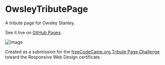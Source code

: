 # OwsleyTributePage
A tribute page for Owsley Stanley.

See it live on [GitHub Pages](https://seidobllik.github.io/OwsleyTributePage).

![image](https://user-images.githubusercontent.com/45657686/93161628-c73fe680-f6c7-11ea-93fe-631d8f553938.png)

Created as a submission for the [freeCodeCamp.org Tribute Page Challenge](https://www.freecodecamp.org/learn/responsive-web-design/responsive-web-design-projects/build-a-tribute-page) toward the Responsive Web Design certificate.
